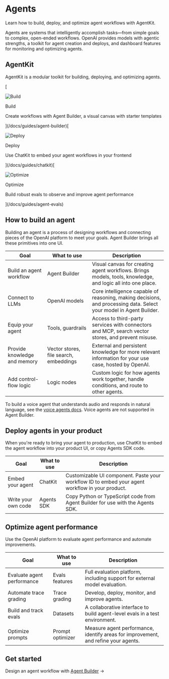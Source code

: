 # Agents

Learn how to build, deploy, and optimize agent workflows with AgentKit.

Agents are systems that intelligently accomplish tasks—from simple goals to complex, open-ended workflows. OpenAI provides models with agentic strengths, a toolkit for agent creation and deploys, and dashboard features for monitoring and optimizing agents.

## AgentKit

AgentKit is a modular toolkit for building, deploying, and optimizing agents.

[

![Build](https://cdn.openai.com/API/docs/images/build.png)

Build

Create workflows with Agent Builder, a visual canvas with starter templates

](/docs/guides/agent-builder)[

![Deploy](https://cdn.openai.com/API/docs/images/chatkit-1.png)

Deploy

Use ChatKit to embed your agent workflows in your frontend

](/docs/guides/chatkit)[

![Optimize](https://cdn.openai.com/API/docs/images/deploy.png)

Optimize

Build robust evals to observe and improve agent performance

](/docs/guides/agent-evals)

## How to build an agent

Building an agent is a process of designing workflows and connecting pieces of the OpenAI platform to meet your goals. Agent Builder brings all these primitives into one UI.

| Goal                         | What to use                            | Description                                                                                                        |
| ---------------------------- | -------------------------------------- | ------------------------------------------------------------------------------------------------------------------ |
| Build an agent workflow      | Agent Builder                          | Visual canvas for creating agent workflows. Brings models, tools, knowledge, and logic all into one place.         |
| Connect to LLMs              | OpenAI models                          | Core intelligence capable of reasoning, making decisions, and processing data. Select your model in Agent Builder. |
| Equip your agent             | Tools, guardrails                      | Access to third-party services with connectors and MCP, search vector stores, and prevent misuse.                  |
| Provide knowledge and memory | Vector stores, file search, embeddings | External and persistent knowledge for more relevant information for your use case, hosted by OpenAI.               |
| Add control-flow logic       | Logic nodes                            | Custom logic for how agents work together, handle conditions, and route to other agents.                           |

To build a voice agent that understands audio and responds in natural language, see the [voice agents docs](/docs/guides/voice-agents). Voice agents are not supported in Agent Builder.

## Deploy agents in your product

When you're ready to bring your agent to production, use ChatKit to embed the agent workflow into your product UI, or copy Agents SDK code.

| Goal                | What to use | Description                                                                                     |
| ------------------- | ----------- | ----------------------------------------------------------------------------------------------- |
| Embed your agent    | ChatKit     | Customizable UI component. Paste your workflow ID to embed your agent workflow in your product. |
| Write your own code | Agents SDK  | Copy Python or TypeScript code from Agent Builder for use with the Agents SDK.                  |

## Optimize agent performance

Use the OpenAI platform to evaluate agent performance and automate improvements.

| Goal                       | What to use      | Description                                                                        |
| -------------------------- | ---------------- | ---------------------------------------------------------------------------------- |
| Evaluate agent performance | Evals features   | Full evaluation platform, including support for external model evaluation.         |
| Automate trace grading     | Trace grading    | Develop, deploy, monitor, and improve agents.                                      |
| Build and track evals      | Datasets         | A collaborative interface to build agent-level evals in a test environment.        |
| Optimize prompts           | Prompt optimizer | Measure agent performance, identify areas for improvement, and refine your agents. |

## Get started

Design an agent workflow with [Agent Builder](/docs/guides/agent-builder) →
